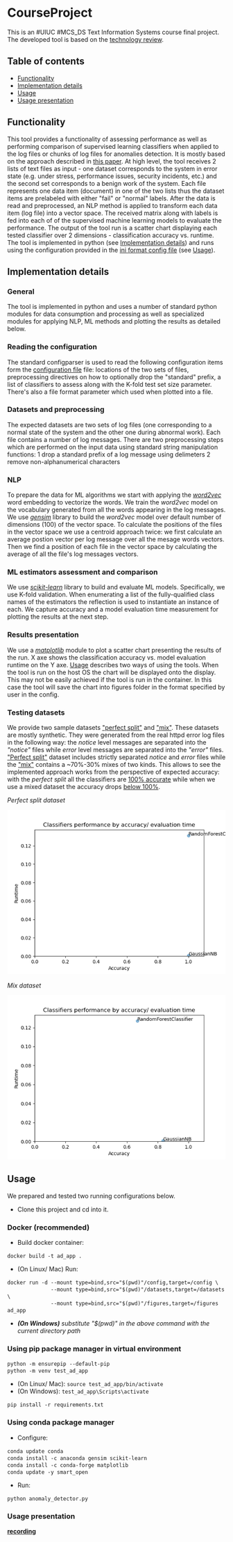 # CourseProject

This is an #UIUC #MCS_DS Text Information Systems course final project.
The developed tool is based on the [technology review](https://github.com/vkreiden/tech_review).

## Table of contents

* [Functionality](#Functionality)
* [Implementation details](#implementation-details)
* [Usage](#usage)
* [Usage presentation](#usage-presentation)

## Functionality
This tool provides a functionality of assessing performance as well as 
performing comparison of supervised learning classifiers when applied to
the log files or chunks of log files for anomalies detection.
It is mostly based on the approach described in [this paper](https://hal.laas.fr/hal-01576291/document).
At high level, the tool receives 2 lists of text files as input - one dataset 
corresponds to the system in error state (e.g. under stress, performance issues, 
security incidents, etc.) and the second set corresponds to a benign work of the system.
Each file represents one data item (document) in one of the two lists thus the dataset 
items are prelabeled with either "fail" or "normal" labels.
After the data is read and preprocessed, an NLP method is applied to transform each data item
(log file) into a vector space. The received matrix along with labels is fed into each of
of the supervised machine learning models to evaluate the performance. The output of the tool run is
a scatter chart displaying each tested classifier over 2 dimensions - classification accuracy 
vs. runtime.
The tool is implemented in python (see [Implementation details](#implementation-details))
and runs using the configuration provided in the [ini format config file](config/config.ini) (see [Usage](#usage)).


## Implementation details
### General
The tool is implemented in python and uses a number of standard python modules for data 
consumption and processing as well as specialized modules for applying NLP, ML methods and
plotting the results as detailed below.

### Reading the configuration
The standard configparser is used to read the following configuration items form the [configuration file](config/config.ini) file:
locations of the two sets of files, preprocessing directives on how to optionally drop the "standard" prefix,
a list of classifiers to assess along with the K-fold test set size parameter. There's also a file format
 parameter which used when plotted into a file.

### Datasets and preprocessing
The expected datasets are two sets of log files (one corresponding to a normal state of the system
and the other one during abnormal work). Each file contains a number of log messages. There are two
preprocessing steps which are performed on the input data using standard string manipulation functions:
1 drop a standard prefix of a log message using delimeters
2 remove non-alphanumerical characters

### NLP
To prepare the data for ML algorithms we start with applying the [*word2vec*](https://en.wikipedia.org/wiki/Word2vec) word embedding to vectorize the words.
We train the *word2vec* model on the vocabulary generated from all the words appearing in the log messages.
We use [*gensim*](https://radimrehurek.com/gensim/) library to build the *word2vec* model over default number of dimensions (100) of the vector space.
To calculate the positions of the files in the vector space we use a centroid approach twice: we first
calculate an average postion vector per log message over all the mesage words vectors. Then we find
a position of each file in the vector space by calculating the average of all the file's log messages vectors.

### ML estimators assessment and comparison
We use [*scikit-learn*](https://scikit-learn.org/) library to build and evaluate ML models. Specifically, we use K-fold validation.
When enumerating a list of the fully-qualified class names of the estimators the reflection is used 
to instantiate an instance of each. We capture accuracy and a model evaluation time measurement for
plotting the results at the next step.

### Results presentation
We use a [*matplotlib*](https://matplotlib.org/) module to plot a scatter chart presenting the results of the run.
X axe shows the classification accuracy vs. model evaluation runtime on the Y axe.
[Usage](#usage) describes two ways of using the tools. When the tool is run on the host
OS the chart will be displayed onto the display. This may not be easily achieved if
the tool is run in the container. In this case the tool will save the chart into 
figures folder in the format specified by user in the config.

### Testing datasets
We provide two sample datasets ["perfect split"](datasets/perfect_split) and ["mix"](datasets/mix).
These datasets are mostly synthetic. They were generated from the real httpd error log files in the
following way: the *notice* level messages are separated into the *"notice"* files while *error* level messages are separated into the *"error"* files. ["Perfect split"](datasets/perfect_split) dataset includes strictly separated *notice* and *error* files while the ["mix"](datasets/mix) contains a ~70%-30% mixes of two kinds. This allows to see the implemented approach works from the perspective of expected accuracy: with the *perfect split* all the classifiers are [100% accurate](figures/perfect_split.png) while when we use a mixed dataset the accuracy drops [below 100%](figures/mix.png).

*Perfect split dataset*

![alt text](figures/perfect_split.png)  

*Mix dataset*

![alt text](figures/mix.png?raw=true)

## Usage
We prepared and tested two running configurations below.

- Clone this project and cd into it.

### Docker (recommended)

- Build docker container:
```
docker build -t ad_app .
```

- (On Linux/ Mac) Run:
```
docker run -d --mount type=bind,src="$(pwd)"/config,target=/config \
              --mount type=bind,src="$(pwd)"/datasets,target=/datasets \
              --mount type=bind,src="$(pwd)"/figures,target=/figures ad_app
```

- *__(On Windows)__ substitute "$(pwd)" in the above command with the current directory path*

### Using pip package manager in virtual environment
```
python -m ensurepip --default-pip
python -m venv test_ad_app
```

- (On Linux/ Mac): ```source test_ad_app/bin/activate```
- (On Windows): ```test_ad_app\Scripts\activate```

```
pip install -r requirements.txt
```

### Using conda package manager

- Configure:
```
conda update conda
conda install -c anaconda gensim scikit-learn
conda install -c conda-forge matplotlib
conda update -y smart_open
```

- Run:
```
python anomaly_detector.py
```

### Usage presentation
**[recording](https://mediaspace.illinois.edu/media/t/1_964l9lni)**
